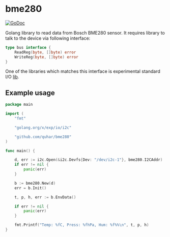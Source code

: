 # bme280
[![GoDoc](https://godoc.org/github.com/quhar/bme280?status.svg)](https://godoc.org/github.com/quhar/bme280)

Golang library to read data from Bosch BME280 sensor. It requires library to talk to the device via following interface:

```go
type bus interface {
	ReadReg(byte, []byte) error
	WriteReg(byte, []byte) error
}
```

One of the libraries which matches this interface is experimental standard I/O [lib](https://godoc.org/golang.org/x/exp/io/i2c).

## Example usage

```go
package main

import (
	"fmt"

	"golang.org/x/exp/io/i2c"

	"github.com/quhar/bme280"
)

func main() {

	d, err := i2c.Open(&i2c.Devfs{Dev: "/dev/i2c-1"}, bme280.I2CAddr)
	if err != nil {
		panic(err)
	}

	b := bme280.New(d)
	err = b.Init()

	t, p, h, err := b.EnvData()

	if err != nil {
		panic(err)
	}

	fmt.Printf("Temp: %fC, Press: %fhPa, Hum: %f%%\n", t, p, h)
}
```

